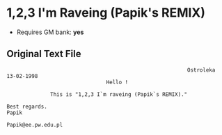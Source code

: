 # 1,2,3 I'm Raveing (Papik's REMIX)

* Requires GM bank: **yes**

## Original Text File
```
                                                          Ostroleka 13-02-1998
                                Hello !

              This is "1,2,3 I`m raveing (Papik`s REMIX)."

Best regards.
Papik

Papik@ee.pw.edu.pl
```
